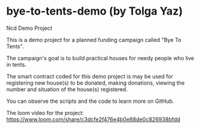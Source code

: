 # bye-to-tents-demo (by Tolga Yaz)
Ncd Demo Project

This is a demo project for a planned funding campaign called "Bye To Tents".

The campaign's goal is to build practical houses for needy people who live in tents.

The smart contract coded for this demo project is may be used for registering new house(s) to be donated, making donations, viewing the number and situation of the house(s) registered.

You can observe the scripts and the code to learn more on GitHub.

The loom video for the project: https://www.loom.com/share/c3dcfe2f476e4b0e88de0c826938bfdd
